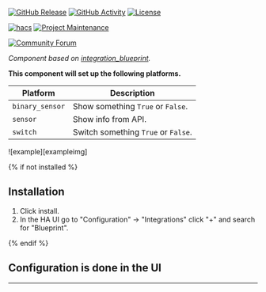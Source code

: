 [![GitHub Release][releases-shield]][releases]
[![GitHub Activity][commits-shield]][commits]
[![License][license-shield]][license]

[![hacs][hacsbadge]][hacs]
[![Project Maintenance][maintenance-shield]][user_profile]

[![Community Forum][forum-shield]][forum]

_Component based on [integration_blueprint][integration_blueprint]._

**This component will set up the following platforms.**

Platform | Description
-- | --
`binary_sensor` | Show something `True` or `False`.
`sensor` | Show info from API.
`switch` | Switch something `True` or `False`.

![example][exampleimg]

{% if not installed %}

## Installation

1. Click install.
1. In the HA UI go to "Configuration" -> "Integrations" click "+" and search for "Blueprint".

{% endif %}

## Configuration is done in the UI

<!---->

***

[integration_blueprint]: https://github.com/custom-components/integration_blueprint
[commits-shield]: https://img.shields.io/github/commit-activity/y/Berserkir-Wolf/HA_ElectricKiwi.svg?style=for-the-badge
[commits]: https://github.com/Berserkir-Wolf/HA_ElectricKiwi/commits/main
[hacs]: https://hacs.xyz
[hacsbadge]: https://img.shields.io/badge/HACS-Custom-orange.svg?style=for-the-badge
[forum-shield]: https://img.shields.io/badge/community-forum-brightgreen.svg?style=for-the-badge
[forum]: https://community.home-assistant.io/
[license]: https://github.com/Berserkir-Wolf/HA_ElectricKiwi/commits/main/blob/main/LICENSE
[license-shield]: https://img.shields.io/github/license/Berserkir-Wolf/HA_ElectricKiwi.svg?style=for-the-badge
[maintenance-shield]: https://img.shields.io/badge/maintainer-Dyson%20Parkes%20%40Berserkir%2DWolf-blue.svg?style=for-the-badge
[releases-shield]: https://img.shields.io/github/release/Berserkir-Wolf/HA_ElectricKiwi.svg?style=for-the-badge
[releases]: https://github.com/Berserkir-Wolf/HA_ElectricKiwi/releases
[user_profile]: https://github.com/Berserkir-Wolf/
